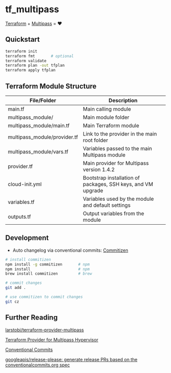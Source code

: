 # tf_multipass

[Terraform](https://www.terraform.io/) + [Multipass](https://multipass.run/) = :heart:

## Quickstart
```bash
terraform init
terraform fmt       # optional
terraform validate
terraform plan -out tfplan
terraform apply tfplan
```

## Terraform Module Structure

| File/Folder                 | Description                                       |
|-----------------------------|---------------------------------------------------|
| main.tf                     | Main calling module                               |
| multipass_module/           | Main module folder                                |
| multipass_module/main.tf    | Main Terraform module                             |
| multipass_module/provider.tf| Link to the provider in the main root folder      |
| multipass_module/vars.tf    | Variables passed to the main Multipass module     |
| provider.tf                 | Main provider for Multipass version 1.4.2         |
| cloud-init.yml              | Bootstrap installation of packages, SSH keys, and VM upgrade |
| variables.tf                | Variables used by the module and default settings |
| outputs.tf                  | Output variables from the module                  |

## Development
* Auto changelog via conventional commits: [Commitizen](https://commitizen-tools.github.io/commitizen/)
```bash
# install commitizen
npm install -g commitizen       # npm
npm install                     # npm
brew install commitizen         # brew

# commit changes
git add .

# use commitizen to commit changes
git cz
```

## Further Reading
[larstobi/terraform-provider-multipass](https://github.com/larstobi/terraform-provider-multipass)

[Terraform Provider for Multipass Hypervisor](https://registry.terraform.io/providers/larstobi/multipass/1.4.2)  

[Conventional Commits](https://www.conventionalcommits.org/en/v1.0.0/)

[googleapis/release-please: generate release PRs based on the conventionalcommits.org spec](https://github.com/googleapis/release-please)
